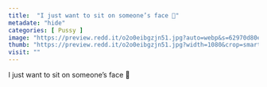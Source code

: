 ```yaml
---
title:  "I just want to sit on someone’s face 🥺"
metadate: "hide"
categories: [ Pussy ]
image: "https://preview.redd.it/o2o0eibgzjn51.jpg?auto=webp&s=62970d80e6b4629cb727bec0d088d22d17c5eb8a"
thumb: "https://preview.redd.it/o2o0eibgzjn51.jpg?width=1080&crop=smart&auto=webp&s=888db5af08488ead430f743cde92cac96944eabb"
visit: ""
---
```

I just want to sit on someone’s face 🥺
